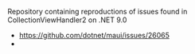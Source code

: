 Repository containing reproductions of issues found in CollectionViewHandler2 on .NET 9.0

- https://github.com/dotnet/maui/issues/26065
- 
